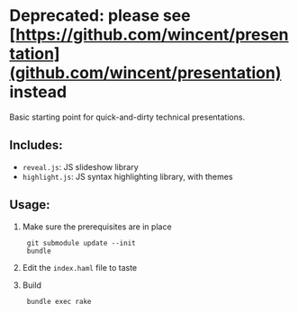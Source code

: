 # Deprecated: please see [https://github.com/wincent/presentation](github.com/wincent/presentation) instead

Basic starting point for quick-and-dirty technical presentations.

## Includes:

  - `reveal.js`: JS slideshow library
  - `highlight.js`: JS syntax highlighting library, with themes

## Usage:

1. Make sure the prerequisites are in place

        git submodule update --init
        bundle

1. Edit the `index.haml` file to taste
1. Build

        bundle exec rake
